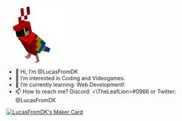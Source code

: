 <p><img align="center" alt="gif" src="https://github.com/LucasFromDK/LucasFromDK/blob/main/Dancing%20Parrot.gif" width="150" height="150" /></p>

- 👋 Hi, I’m @LucasFromDK
- 👀 I’m interested in Coding and Videogames.
- 🌱 I’m currently learning: Web Development!
- 📫 How to reach me? Discord: <\TheLeafLion\>#0966 or Twitter: @LucasFromDK

<a href="https://makers.appwrite.io/LucasFromDK">
    <img src="https://appwrite.io/cards/makers/LucasFromDK" alt="LucasFromDK's Maker Card" />
</a>

<!---
LucasFromDK/LucasFromDK is a ✨ special ✨ repository because its `README.md` (this file) appears on your GitHub profile.
You can click the Preview link to take a look at your changes.
--->
